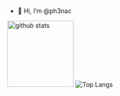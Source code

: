 - 👋 Hi, I’m @ph3nac  
<p align="left"> 

  <img alt="github stats" height="150px" src="https://github-readme-stats.vercel.app/api?username=ph3nac&count_private=true&show_icons=true&show_icons=true&theme=gruvbox" />
  <img alt="Top Langs" src="https://github-readme-stats.vercel.app/api/top-langs/?username=ph3nac&layout=compact&count_private=true&show_icons=true&show_icons=true&theme=gruvbox" />
</p><!---
ph3nac/ph3nac is a ✨ special ✨ repository because its `README.md` (this file) appears on your GitHub profile.
You can click the Preview link to take a look at your changes.
--->
